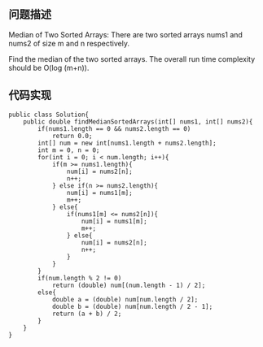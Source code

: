 ## 问题描述
Median of Two Sorted Arrays: 
There are two sorted arrays nums1 and nums2 of size m and n respectively.

Find the median of the two sorted arrays. The overall run time complexity should be O(log (m+n)).

## 代码实现
```
public class Solution{
	public double findMedianSortedArrays(int[] nums1, int[] nums2){
		if(nums1.length == 0 && nums2.length == 0)
			return 0.0;
		int[] num = new int[nums1.length + nums2.length];
		int m = 0, n = 0;
		for(int i = 0; i < num.length; i++){
			if(m >= nums1.length){
				num[i] = nums2[n];
				n++;
			} else if(n >= nums2.length){
				num[i] = nums1[m];
				m++;
			} else{
				if(nums1[m] <= nums2[n]){
					num[i] = nums1[m];
					m++;
				} else{
					num[i] = nums2[n];
					n++;
				}
			}
		}
		if(num.length % 2 != 0)
			return (double) num[(num.length - 1) / 2];
		else{
			double a = (double) num[num.length / 2];
			double b = (double) num[num.length / 2 - 1];
			return (a + b) / 2;
		}
	}
}
```
